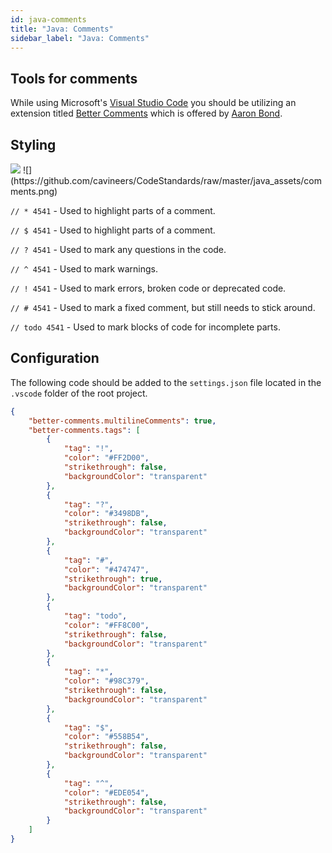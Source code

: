 ```yaml
---
id: java-comments
title: "Java: Comments"
sidebar_label: "Java: Comments"
---
```


## Tools for comments

While using Microsoft's [Visual Studio Code](https://code.visualstudio.com/) you should be utilizing an extension titled [Better Comments](https://marketplace.visualstudio.com/items?itemName=aaron-bond.better-comments) which is offered by [Aaron Bond](https://aaron-bond.github.io/).

## Styling

<img src="/CodeStandards/img/comments.png">
![](https://github.com/cavineers/CodeStandards/raw/master/java_assets/comments.png)

`// * 4541` - Used to highlight parts of a comment.

`// $ 4541` - Used to highlight parts of a comment.

`// ? 4541` - Used to mark any questions in the code.

`// ^ 4541` - Used to mark warnings.

`// ! 4541` - Used to mark errors, broken code or deprecated code.

`// # 4541` - Used to mark a fixed comment, but still needs to stick around.

`// todo 4541` - Used to mark blocks of code for incomplete parts.

## Configuration

The following code should be added to the `settings.json` file located in the `.vscode` folder of the root project.

```json
{
    "better-comments.multilineComments": true,
    "better-comments.tags": [
        {
            "tag": "!",
            "color": "#FF2D00",
            "strikethrough": false,
            "backgroundColor": "transparent"
        },
        {
            "tag": "?",
            "color": "#3498DB",
            "strikethrough": false,
            "backgroundColor": "transparent"
        },
        {
            "tag": "#",
            "color": "#474747",
            "strikethrough": true,
            "backgroundColor": "transparent"
        },
        {
            "tag": "todo",
            "color": "#FF8C00",
            "strikethrough": false,
            "backgroundColor": "transparent"
        },
        {
            "tag": "*",
            "color": "#98C379",
            "strikethrough": false,
            "backgroundColor": "transparent"
        },
        {
            "tag": "$",
            "color": "#558B54",
            "strikethrough": false,
            "backgroundColor": "transparent"
        },
        {
            "tag": "^",
            "color": "#EDE054",
            "strikethrough": false,
            "backgroundColor": "transparent"
        }
    ]
}
```
